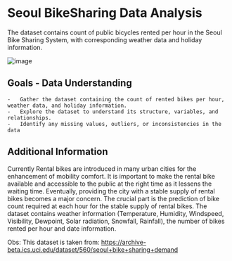 # Seoul BikeSharing Data Analysis

The dataset contains count of public bicycles rented per hour in the Seoul Bike Sharing System, with corresponding weather data and holiday information.

![image](https://github.com/cezarmendes/Seoul-BikeSharing_DataAnalysis/assets/60555602/143d28cf-e62a-4c8b-b848-de698be93ebc)

## Goals - Data Understanding

    -   Gather the dataset containing the count of rented bikes per hour, weather data, and holiday information.
    -   Explore the dataset to understand its structure, variables, and relationships.
    -   Identify any missing values, outliers, or inconsistencies in the data
    
## Additional Information

Currently Rental bikes are introduced in many urban cities for the enhancement of mobility comfort. It is important to make the rental bike available and accessible to the public at the right time as it lessens the waiting time. Eventually, providing the city with a stable supply of rental bikes becomes a major concern. The crucial part is the prediction of bike count required at each hour for the stable supply of rental bikes. The dataset contains weather information (Temperature, Humidity, Windspeed, Visibility, Dewpoint, Solar radiation, Snowfall, Rainfall), the number of bikes rented per hour and date information.


Obs: This dataset is taken from: https://archive-beta.ics.uci.edu/dataset/560/seoul+bike+sharing+demand


